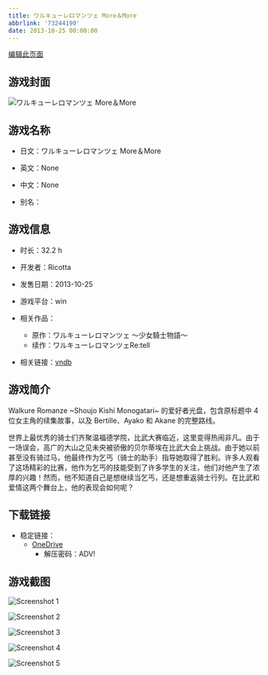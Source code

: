 ```yaml
---
title: ワルキューレロマンツェ More＆More
abbrlink: '73244190'
date: 2013-10-25 00:00:00
---
```

[编辑此页面](https://github.com/ACG-3/ADV3-source/blob/main/source/_posts/games/%E3%83%AF%E3%83%AB%E3%82%AD%E3%83%A5%E3%83%BC%E3%83%AC%E3%83%AD%E3%83%9E%E3%83%B3%E3%83%84%E3%82%A7%20More%EF%BC%86More.md)

## 游戏封面

![ワルキューレロマンツェ More＆More](https://pan.timero.xyz/d/onedrive/img_lib_001/%E3%83%AF%E3%83%AB%E3%82%AD%E3%83%A5%E3%83%BC%E3%83%AC%E3%83%AD%E3%83%9E%E3%83%B3%E3%83%84%E3%82%A7%20More%EF%BC%86More_cover.avif)


## 游戏名称

- 日文：ワルキューレロマンツェ More＆More
- 英文：None
- 中文：None

- 别名：


## 游戏信息

- 时长：32.2 h
- 开发者：Ricotta
- 发售日期：2013-10-25
- 游戏平台：win
- 相关作品：
   - 原作：ワルキューレロマンツェ ～少女騎士物語～
   - 续作：ワルキューレロマンツェRe:tell

- 相关链接：[vndb](https://vndb.org/v10983)


## 游戏简介

Walkure Romanze ~Shoujo Kishi Monogatari~ 的爱好者光盘，包含原标题中 4 位女主角的续集故事，以及 Bertille、Ayako 和 Akane 的完整路线。

世界上最优秀的骑士们齐聚温福德学院，比武大赛临近，这里变得热闹非凡。由于一场误会，高广的大山之见未央被骄傲的贝尔蒂埃在比武大会上挑战。由于她以前甚至没有骑过马，他最终作为乞丐（骑士的助手）指导她取得了胜利。许多人观看了这场精彩的比赛，他作为乞丐的技能受到了许多学生的关注，他们对他产生了浓厚的兴趣！然而，他不知道自己是想继续当乞丐，还是想重返骑士行列。在比武和爱情这两个舞台上，他的表现会如何呢？




## 下载链接

- 稳定链接：
    - [OneDrive](https://pan.timero.xyz/onedrive/adv_lib_001/%E3%83%AF%E3%83%AB%E3%82%AD%E3%83%A5%E3%83%BC%E3%83%AC%E3%83%AD%E3%83%9E%E3%83%B3%E3%83%84%E3%82%A7%20More%EF%BC%86More)
        - 解压密码：ADV!



## 游戏截图


![Screenshot 1](https://pan.timero.xyz/d/onedrive/img_lib_001/%E3%83%AF%E3%83%AB%E3%82%AD%E3%83%A5%E3%83%BC%E3%83%AC%E3%83%AD%E3%83%9E%E3%83%B3%E3%83%84%E3%82%A7%20More%EF%BC%86More_Screenshot_1.avif)

![Screenshot 2](https://pan.timero.xyz/d/onedrive/img_lib_001/%E3%83%AF%E3%83%AB%E3%82%AD%E3%83%A5%E3%83%BC%E3%83%AC%E3%83%AD%E3%83%9E%E3%83%B3%E3%83%84%E3%82%A7%20More%EF%BC%86More_Screenshot_2.avif)

![Screenshot 3](https://pan.timero.xyz/d/onedrive/img_lib_001/%E3%83%AF%E3%83%AB%E3%82%AD%E3%83%A5%E3%83%BC%E3%83%AC%E3%83%AD%E3%83%9E%E3%83%B3%E3%83%84%E3%82%A7%20More%EF%BC%86More_Screenshot_3.avif)

![Screenshot 4](https://pan.timero.xyz/d/onedrive/img_lib_001/%E3%83%AF%E3%83%AB%E3%82%AD%E3%83%A5%E3%83%BC%E3%83%AC%E3%83%AD%E3%83%9E%E3%83%B3%E3%83%84%E3%82%A7%20More%EF%BC%86More_Screenshot_4.avif)

![Screenshot 5](https://pan.timero.xyz/d/onedrive/img_lib_001/%E3%83%AF%E3%83%AB%E3%82%AD%E3%83%A5%E3%83%BC%E3%83%AC%E3%83%AD%E3%83%9E%E3%83%B3%E3%83%84%E3%82%A7%20More%EF%BC%86More_Screenshot_5.avif)

